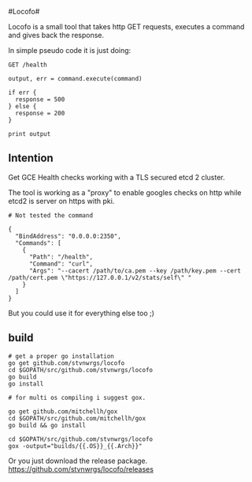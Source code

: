 #Locofo#

Locofo is a small tool that takes http GET requests, executes a command and gives back the response.


In simple pseudo code it is just doing:

```
GET /health

output, err = command.execute(command)

if err {
  response = 500
} else {
  response = 200
}

print output

```

## Intention ##

Get GCE Health checks working with a TLS secured etcd 2 cluster.

The tool is working as a "proxy" to enable googles checks on http while etcd2 is server on https with pki.

```
# Not tested the command

{
  "BindAddress": "0.0.0.0:2350",
  "Commands": [
    {
      "Path": "/health",
      "Command": "curl",
      "Args": "--cacert /path/to/ca.pem --key /path/key.pem --cert /path/cert.pem \"https://127.0.0.1/v2/stats/self\" "
    }
  ]
}

```



But you could use it for everything else too ;)

## build ##

```
# get a proper go installation
go get github.com/stvnwrgs/locofo
cd $GOPATH/src/github.com/stvnwrgs/locofo
go build
go install

# for multi os compiling i suggest gox.

go get github.com/mitchellh/gox
cd $GOPATH/src/github.com/mitchellh/gox
go build && go install

cd $GOPATH/src/github.com/stvnwrgs/locofo
gox -output="builds/{{.OS}}_{{.Arch}}"
```

Or you just download the release package.
https://github.com/stvnwrgs/locofo/releases
